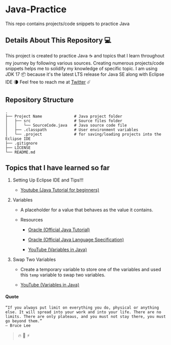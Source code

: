 # Java-Practice
This repo contains projects/code snippets to practice Java



## Details About This Repository :computer:

This project is created to practice Java :coffee: and topics that I learn throughout my journey by following various sources. Creating numerous projects/code snippets helps me to solidify my knowledge of specific topic. I am using JDK 17 :package: because it's the latest LTS release for Java SE along with Eclipse IDE :waning_crescent_moon: Feel free to reach me at [Twitter](https://twitter.com/hmjatt/) :comet:




## Repository Structure

    .
    ├── Project Name              # Java project folder
    │   ├── src                   # Source files folder
    │   │   └── SourceCode.java   # Java source code file
    │   ├── .classpath            # User environment variables
    │   └── .project              # for saving/loading projects into the Eclipse IDE
    ├── .gitignore
    ├── LICENSE
    └── README.md



## Topics that I have learned so far

1. Setting Up Eclipse IDE and Tips!!!

	- [Youtube (Java Tutorial for beginners)](https://www.youtube.com/watch?v=NBIUbTddde4&list=PLZPZq0r_RZOMhCAyywfnYLlrjiVOkdAI1&index=1)


2. Variables

	- A placeholder for a value that behaves as the value it contains.

	- Resources
		- [Oracle (Official Java Tutorial)](https://docs.oracle.com/javase/tutorial/java/nutsandbolts/variables.html)

		- [Oracle (Official Java Language Specification)](https://docs.oracle.com/javase/specs/jls/se17/html/jls-4.html)

		- [YouTube (Variables in Java)](https://www.youtube.com/watch?v=so1iUWaLmKA&list=PLZPZq0r_RZOMhCAyywfnYLlrjiVOkdAI1&index=2)
	
	<!-- ![This is an image]() -->


3. Swap Two Variables
	- Create a temporary variable to store one of the variables and used this `temp` variable to swap two variables.

	- [YouTube (Variables in Java)](https://www.youtube.com/watch?v=G0mFJUFMzjs&list=PLZPZq0r_RZOMhCAyywfnYLlrjiVOkdAI1&index=3)

	<!-- ![This is an image]() -->



#### Quote

    “If you always put limit on everything you do, physical or anything else. It will spread into your work and into your life. There are no limits. There are only plateaus, and you must not stay there, you must go beyond them.”
    — Bruce Lee
>  	
> :fire: :milky_way: :zap: